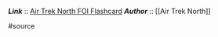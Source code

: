 ***Link***      :: [Air Trek North FOI Flashcard](https://www.airtreknorth.com/uploads/4/7/2/4/4724302/cfi_flashcards.pdf)
***Author*** :: [[Air Trek North]]

#source
